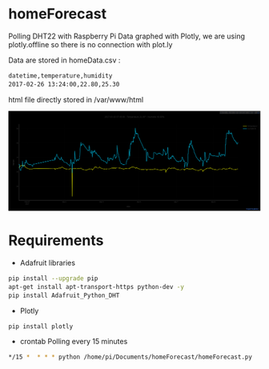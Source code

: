 homeForecast
=

Polling DHT22 with Raspberry Pi
Data graphed with Plotly, we are using plotly.offline so there is no connection with plot.ly

Data are stored in homeData.csv :

```bash
datetime,temperature,humidity
2017-02-26 13:24:00,22.80,25.30
```
html file directly stored in /var/www/html

![Screenshot](homeForecast.png)

Requirements
==

- Adafruit libraries

```bash
pip install --upgrade pip
apt-get install apt-transport-https python-dev -y
pip install Adafruit_Python_DHT
```

- Plotly

```bash
pip install plotly
```

- crontab
Polling every 15 minutes

```bash
*/15 *  * * * python /home/pi/Documents/homeForecast/homeForecast.py
```
